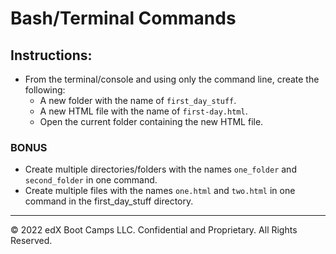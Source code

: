 # Bash/Terminal Commands

## Instructions:
 
* From the terminal/console and using only the command line, create the following:
  * A new folder with the name of `first_day_stuff`.
  * A new HTML file with the name of `first-day.html`.
  * Open the current folder containing the new HTML file.

### BONUS
* Create multiple directories/folders with the names `one_folder` and `second_folder` in one command.
* Create multiple files with the names `one.html` and `two.html` in one command in the first_day_stuff directory.

---

© 2022 edX Boot Camps LLC. Confidential and Proprietary. All Rights Reserved.
